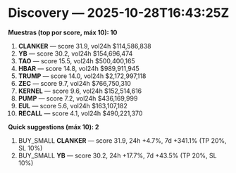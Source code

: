 # Discovery — 2025-10-28T16:43:25Z

**Muestras (top por score, máx 10): 10**

1. **CLANKER** — score 31.9, vol24h $114,586,838
2. **YB** — score 30.2, vol24h $154,696,474
3. **TAO** — score 15.5, vol24h $500,400,165
4. **HBAR** — score 14.8, vol24h $989,911,945
5. **TRUMP** — score 14.0, vol24h $2,172,997,118
6. **ZEC** — score 9.7, vol24h $766,750,310
7. **KERNEL** — score 9.6, vol24h $152,514,616
8. **PUMP** — score 7.2, vol24h $436,169,999
9. **EUL** — score 5.6, vol24h $163,107,182
10. **RECALL** — score 4.1, vol24h $490,221,370

**Quick suggestions (máx 10): 2**

1. BUY_SMALL **CLANKER** — score 31.9, 24h +4.7%, 7d +341.1% (TP 20%, SL 10%)
2. BUY_SMALL **YB** — score 30.2, 24h +17.7%, 7d +43.5% (TP 20%, SL 10%)